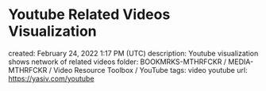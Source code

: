 # Youtube Related Videos Visualization

created: February 24, 2022 1:17 PM (UTC)
description: Youtube visualization shows network of related videos
folder: BOOKMRKS-MTHRFCKR / MEDIA-MTHRFCKR / Video Resource Toolbox / YouTube
tags: video youtube
url: https://yasiv.com/youtube